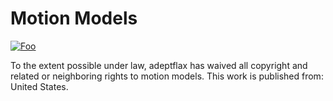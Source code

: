 # Motion Models



[![Foo](https://licensebuttons.net/p/zero/1.0/88x31.png)](http://creativecommons.org/publicdomain/zero/1.0/)

To the extent possible under law, adeptflax has waived all copyright and related or neighboring rights to motion models. This work is published from: United States.
